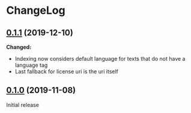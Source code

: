 # ChangeLog

## [0.1.1](https://gitlab.fokus.fraunhofer.de/viaduct/piveau-indexing/tags/0.1.1) (2019-12-10)

**Changed:**
 * Indexing now considers default language for texts that do not have a language tag
 * Last fallback for license uri is the uri itself  
  
## [0.1.0](https://gitlab.fokus.fraunhofer.de/viaduct/piveau-indexing/tags/0.1.0) (2019-11-08)
Initial release
